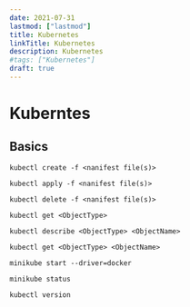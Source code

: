 ```yaml
---
date: 2021-07-31
lastmod: ["lastmod"]
title: Kubernetes
linkTitle: Kubernetes
description: Kubernetes
#tags: ["Kubernetes"]
draft: true
---
```


# Kuberntes

## Basics

```shell
kubectl create -f <nanifest file(s)>
```

```shell
kubectl apply -f <nanifest file(s)>
```

```shell
kubectl delete -f <nanifest file(s)>
```

```shell
kubectl get <ObjectType>
```

```shell
kubectl describe <ObjectType> <ObjectName>
```

```shell
kubectl get <ObjectType> <ObjectName>
```

```shell
minikube start --driver=docker
```

```shell
minikube status
```

```shell
kubectl version
```